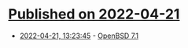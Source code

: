 # [Published on 2022-04-21](index.md)

* [2022-04-21, 13:23:45](https://news.ycombinator.com/item?id=31109046) - [OpenBSD 7.1](https://www.openbsd.org/index.html)
